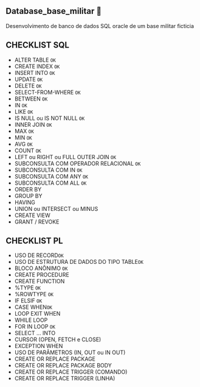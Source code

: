 ## Database_base_militar 🎲
Desenvolvimento de banco de dados SQL oracle de um base militar ficticia

## CHECKLIST SQL 

- ALTER TABLE ```OK```
- CREATE INDEX ```OK```
- INSERT INTO ```OK```
- UPDATE ```OK```
- DELETE ```OK```
- SELECT-FROM-WHERE ```OK```
- BETWEEN ```OK```
- IN ```OK```
- LIKE ```OK```
- IS NULL ou IS NOT NULL ```OK```
- INNER JOIN ```OK```
- MAX ```OK```
- MIN ```OK```
- AVG ```OK```
- COUNT ```OK```
- LEFT ou RIGHT ou FULL OUTER JOIN  ```OK```
- SUBCONSULTA COM OPERADOR RELACIONAL ```OK```
- SUBCONSULTA COM IN ```OK```
- SUBCONSULTA COM ANY ```OK```
- SUBCONSULTA COM ALL ```OK```
- ORDER BY
- GROUP BY
- HAVING
- UNION ou INTERSECT ou MINUS
- CREATE VIEW
- GRANT / REVOKE

## CHECKLIST PL
- USO DE RECORD```OK```
- USO DE ESTRUTURA DE DADOS DO TIPO TABLE```OK```
- BLOCO ANÔNIMO ```OK```
- CREATE PROCEDURE
- CREATE FUNCTION
- %TYPE ```OK```
- %ROWTYPE ```OK```
- IF ELSIF ```OK```
- CASE WHEN```OK```
- LOOP EXIT WHEN
- WHILE LOOP
- FOR IN LOOP ```OK```
- SELECT … INTO
- CURSOR (OPEN, FETCH e CLOSE)
- EXCEPTION WHEN
- USO DE PARÂMETROS (IN, OUT ou IN OUT)
- CREATE OR REPLACE PACKAGE
- CREATE OR REPLACE PACKAGE BODY
- CREATE OR REPLACE TRIGGER (COMANDO)
- CREATE OR REPLACE TRIGGER (LINHA)

